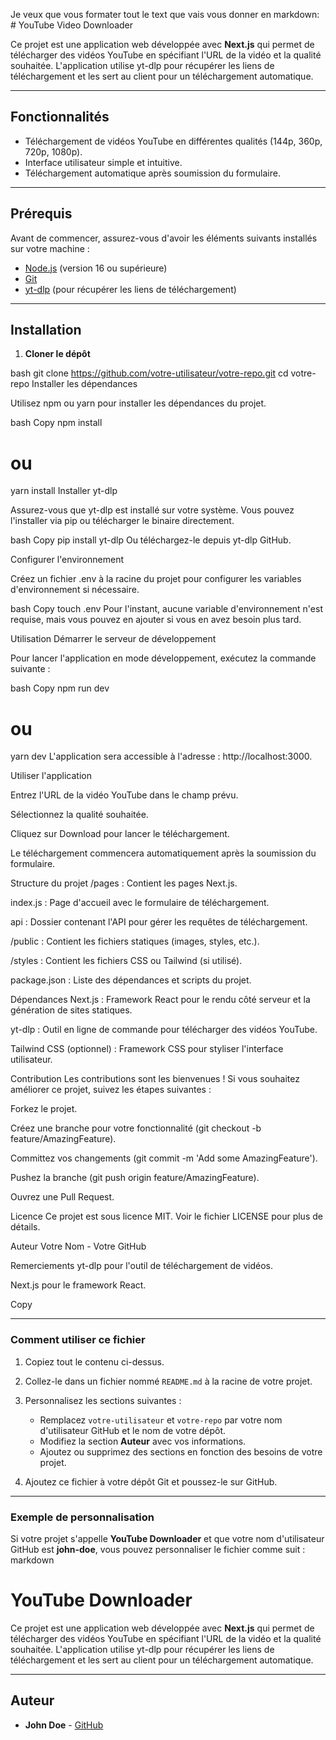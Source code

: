 Je veux que vous formater tout le text que vais vous donner en markdown: # YouTube Video Downloader

Ce projet est une application web développée avec **Next.js** qui permet de télécharger des vidéos YouTube en spécifiant l'URL de la vidéo et la qualité souhaitée. L'application utilise yt-dlp pour récupérer les liens de téléchargement et les sert au client pour un téléchargement automatique.

---

## Fonctionnalités

- Téléchargement de vidéos YouTube en différentes qualités (144p, 360p, 720p, 1080p).
- Interface utilisateur simple et intuitive.
- Téléchargement automatique après soumission du formulaire.

---

## Prérequis

Avant de commencer, assurez-vous d'avoir les éléments suivants installés sur votre machine :

- [Node.js](https://nodejs.org/) (version 16 ou supérieure)
- [Git](https://git-scm.com/)
- [yt-dlp](https://github.com/yt-dlp/yt-dlp) (pour récupérer les liens de téléchargement)

---

## Installation

1. **Cloner le dépôt**

bash
git clone https://github.com/votre-utilisateur/votre-repo.git
cd votre-repo
Installer les dépendances

Utilisez npm ou yarn pour installer les dépendances du projet.

bash
Copy
npm install

# ou

yarn install
Installer yt-dlp

Assurez-vous que yt-dlp est installé sur votre système. Vous pouvez l'installer via pip ou télécharger le binaire directement.

bash
Copy
pip install yt-dlp
Ou téléchargez-le depuis yt-dlp GitHub.

Configurer l'environnement

Créez un fichier .env à la racine du projet pour configurer les variables d'environnement si nécessaire.

bash
Copy
touch .env
Pour l'instant, aucune variable d'environnement n'est requise, mais vous pouvez en ajouter si vous en avez besoin plus tard.

Utilisation
Démarrer le serveur de développement

Pour lancer l'application en mode développement, exécutez la commande suivante :

bash
Copy
npm run dev

# ou

yarn dev
L'application sera accessible à l'adresse : http://localhost:3000.

Utiliser l'application

Entrez l'URL de la vidéo YouTube dans le champ prévu.

Sélectionnez la qualité souhaitée.

Cliquez sur Download pour lancer le téléchargement.

Le téléchargement commencera automatiquement après la soumission du formulaire.

Structure du projet
/pages : Contient les pages Next.js.

index.js : Page d'accueil avec le formulaire de téléchargement.

api : Dossier contenant l'API pour gérer les requêtes de téléchargement.

/public : Contient les fichiers statiques (images, styles, etc.).

/styles : Contient les fichiers CSS ou Tailwind (si utilisé).

package.json : Liste des dépendances et scripts du projet.

Dépendances
Next.js : Framework React pour le rendu côté serveur et la génération de sites statiques.

yt-dlp : Outil en ligne de commande pour télécharger des vidéos YouTube.

Tailwind CSS (optionnel) : Framework CSS pour styliser l'interface utilisateur.

Contribution
Les contributions sont les bienvenues ! Si vous souhaitez améliorer ce projet, suivez les étapes suivantes :

Forkez le projet.

Créez une branche pour votre fonctionnalité (git checkout -b feature/AmazingFeature).

Committez vos changements (git commit -m 'Add some AmazingFeature').

Pushez la branche (git push origin feature/AmazingFeature).

Ouvrez une Pull Request.

Licence
Ce projet est sous licence MIT. Voir le fichier LICENSE pour plus de détails.

Auteur
Votre Nom - Votre GitHub

Remerciements
yt-dlp pour l'outil de téléchargement de vidéos.

Next.js pour le framework React.

Copy

---

### Comment utiliser ce fichier

1. Copiez tout le contenu ci-dessus.
2. Collez-le dans un fichier nommé `README.md` à la racine de votre projet.
3. Personnalisez les sections suivantes :

   - Remplacez `votre-utilisateur` et `votre-repo` par votre nom d'utilisateur GitHub et le nom de votre dépôt.
   - Modifiez la section **Auteur** avec vos informations.
   - Ajoutez ou supprimez des sections en fonction des besoins de votre projet.

4. Ajoutez ce fichier à votre dépôt Git et poussez-le sur GitHub.

---

### Exemple de personnalisation

Si votre projet s'appelle **YouTube Downloader** et que votre nom d'utilisateur GitHub est **john-doe**, vous pouvez personnaliser le fichier comme suit :
markdown

# YouTube Downloader

Ce projet est une application web développée avec **Next.js** qui permet de télécharger des vidéos YouTube en spécifiant l'URL de la vidéo et la qualité souhaitée. L'application utilise yt-dlp pour récupérer les liens de téléchargement et les sert au client pour un téléchargement automatique.

---

## Auteur

- **John Doe** - [GitHub](https://github.com/john-doe)
